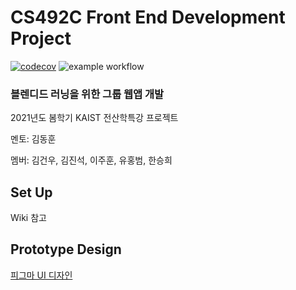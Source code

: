 # CS492C Front End Development Project

[![codecov](https://codecov.io/gh/2021-fall-cs492c-team-10/monorepo/branch/main/graph/badge.svg)](https://codecov.io/gh/2021-fall-cs492c-team-10/monorepo) ![example workflow](https://github.com/2021-fall-cs492c-team-10/monorepo/actions/workflows/docker.yml/badge.svg)

### **블렌디드 러닝을 위한 그룹 웹앱 개발**
2021년도 봄학기 KAIST 전산학특강 프로젝트

멘토: 김동훈

멤버: 김건우, 김진석, 이주훈, 유홍범, 한승희

## Set Up
Wiki 참고


## Prototype Design
[피그마 UI 디자인](https://www.figma.com/file/Y4GVrTepriDoMHRtV1giG8/Frontend-Project-Design-Proposal-Draft?node-id=11%3A347])
